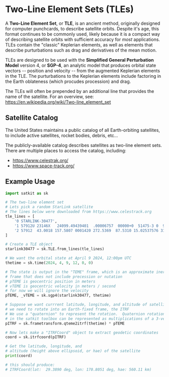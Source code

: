
# Two-Line Element Sets (TLEs)

A **Two-Line Element Set**, or **TLE**, is an ancient method, originally designed for computer punchcards, to describe satellite orbits.  Despite it's age, this format continues to be commonly used, likely because it is a compact way of describing satellite orbits with sufficient accuracy for *most* applications.  TLEs contain the "classic" Keplerian elements, as well as elements that describe purturbations such as drag and derivatives of the mean motion.

TLEs are designed to be used with the **Simplified General Perturbation Model** version 4, or **SGP-4**, an analytic model that produces orbital state vectors -- position and velocity -- from the augmented Keplerian elements in the TLE.  The purturbations to the Keplerian elements include factoring in the Earth oblateness (which procudes procession) and drag.

The TLEs will often be prepended by an additional line that provides the name of the satellite.  For an overview, see: <https://en.wikipedia.org/wiki/Two-line_element_set>

## Satellite Catalog

The United States maintains a public catalog of all Earth-orbiting satellites, to include active satellites, rocket bodies, debris, etc... 

The publicly-available catalog describes satellites as two-line element sets.  There are multiple places to access the catalog, including:
* <https://www.celestrak.org/>
* <https://www.space-track.org/>

## Example Usage

```python
import satkit as sk

# The two-line element set
# Lets pick a random StarLink satellite
# The lines below were downloaded from https://www.celestrack.org
tle_lines = [
    '0 STARLINK-30477',
    '1 57912U 23146X   24099.49439401  .00006757  00000+0  51475-3 0  9997',
    '2 57912  43.0018 157.5807 0001420 272.5369  87.5310 15.02537576 31746'
]

# Create a TLE object
starlink30477 = sk.TLE.from_lines(tle_lines)

# We want the orbital state at April 9 2024, 12:00pm UTC
thetime = sk.time(2024, 4, 9, 12, 0, 0)

# The state is output in the "TEME" frame, which is an approximate inertial
# frame that does not include precession or nutation
# pTEME is geocentric position in meters
# vTEME is geocentric velocity in meters / second
# for now we will ignore the velocity
pTEME, _vTEME = sk.sgp4(starlink30477, thetime)

# Suppose we want currrent latitude, longitude, and altitude of satellite:
# we need to rotate into an Earth-fixed frame, the ITRF
# We use a "quaternion" to represent the rotation.  Quaternion rotations
# in the satkit toolbox can be represented as multiplications of a 3-vector
pITRF = sk.frametransform.qteme2itrf(thetime) * pTEME

# Now lets make a "ITRFCoord" object to extract geodetic coordinates
coord = sk.itrfcoord(pITRF)

# Get the latitude, longitude, and 
# altitude (height above ellipsoid, or hae) of the satellite
print(coord)

# this should produce:
# ITRFCoord(lat:  29.3890 deg, lon: 170.8051 deg, hae: 560.11 km)

```